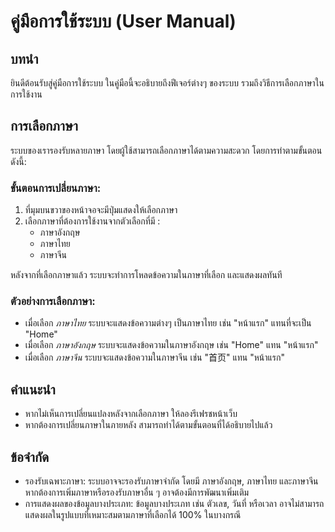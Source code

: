 # คู่มือการใช้ระบบ (User Manual)

## บทนำ
ยินดีต้อนรับสู่คู่มือการใช้ระบบ ในคู่มือนี้จะอธิบายถึงฟีเจอร์ต่างๆ ของระบบ รวมถึงวิธีการเลือกภาษาในการใช้งาน

## การเลือกภาษา
ระบบของเรารองรับหลายภาษา โดยผู้ใช้สามารถเลือกภาษาได้ตามความสะดวก โดยการทำตามขั้นตอนดังนี้:

### ขั้นตอนการเปลี่ยนภาษา:
1. ที่มุมบนขวาของหน้าจอจะมีปุ่มแสดงให้เลือกภาษา
2. เลือกภาษาที่ต้องการใช้งานจากตัวเลือกที่มี :
   - ภาษาอังกฤษ
   - ภาษาไทย
   - ภาษาจีน

หลังจากที่เลือกภาษาแล้ว ระบบจะทำการโหลดข้อความในภาษาที่เลือก และแสดงผลทันที

### ตัวอย่างการเลือกภาษา:
- เมื่อเลือก *ภาษาไทย* ระบบจะแสดงข้อความต่างๆ เป็นภาษาไทย เช่น "หน้าแรก" แทนที่จะเป็น "Home"
- เมื่อเลือก *ภาษาอังกฤษ* ระบบจะแสดงข้อความในภาษาอังกฤษ เช่น "Home" แทน "หน้าแรก"
- เมื่อเลือก *ภาษาจีน* ระบบจะแสดงข้อความในภาษาจีน เช่น "首页" แทน "หน้าแรก"

## คำแนะนำ
- หากไม่เห็นการเปลี่ยนแปลงหลังจากเลือกภาษา ให้ลองรีเฟรชหน้าเว็บ
- หากต้องการเปลี่ยนภาษาในภายหลัง สามารถทำได้ตามขั้นตอนที่ได้อธิบายไปแล้ว

## ข้อจำกัด
- รองรับเฉพาะภาษา: ระบบอาจจะรองรับภาษาจำกัด โดยมี ภาษาอังกฤษ, ภาษาไทย และภาษาจีน หากต้องการเพิ่มภาษาหรือรองรับภาษาอื่น ๆ อาจต้องมีการพัฒนาเพิ่มเติม
- การแสดงผลของข้อมูลบางประเภท: ข้อมูลบางประเภท เช่น ตัวเลข, วันที่ หรือเวลา อาจไม่สามารถแสดงผลในรูปแบบที่เหมาะสมตามภาษาที่เลือกได้ 100% ในบางกรณี
